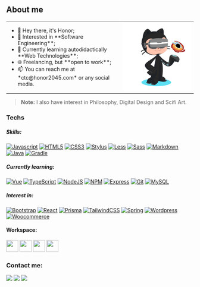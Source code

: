 ## About me


<table align="center">
  <tr>
    <td>
      <ul>
        <li>👋 Hey there, it's Honor;</li>
        <li>👀 Interested in **Software Engineering**;</li>
        <li>🌱 Currently learning autodidactically **Web Technologies**;</li></li>
        <li>🌐 Freelancing, but **open to work**;</li>
        <li>📫 You can reach me at *ctc@honor2045.com* or any social media.</li>
      </ul>
    </td>
    <td>
      <img src="my_octocat.svg" width="100%" height="100%">
    </td>
  </tr>
</table>

> **Note:** I also have interest in Philosophy, Digital Design and Scifi Art.
  
### Techs

##### Skills:

[![Javascript](https://img.shields.io/badge/-Javascript-gray?style=flat&logo=javascript)](https://javascript.com)
[![HTML5](https://img.shields.io/badge/-HTML5-blue?style=flat&logo=html5&logoColor=white)](https://html.spec.whatwg.org/)
[![CSS3](https://img.shields.io/badge/-CSS3-orange?style=flat&logo=css3)](https://www.w3.org/Style/CSS/Overview.en.html) [![Stylus](https://img.shields.io/badge/-Stylus-orange?style=flat&logo=stylus)](https://stylus-lang.com/) [![Less](https://img.shields.io/badge/-Less-blue?style=flat&logo=less)](https://lesscss.org/) [![Sass](https://img.shields.io/badge/-Sass-gray?style=flat&logo=sass)](https://sass-lang.com/) [![Markdown](https://img.shields.io/badge/-Markdown-gray?style=flat&logo=markdown)](https://daringfireball.net/projects/markdown/) [![Java](https://img.shields.io/badge/-java-red?style=flat&logo=java)](https://www.java.com/) [![Gradle](https://img.shields.io/badge/-Gradle-blue?style=flat&logo=gradle)](https://gradle.org/)

##### Currently learning:

[![Vue](https://img.shields.io/badge/-Vue-gray?style=flat&logo=vue.js)](https://vuejs.org/) [![TypeScript](https://img.shields.io/badge/-TypeScript-gray?style=flat&logo=typescript)](https://www.typescriptlang.org/) [![NodeJS](https://img.shields.io/badge/-NodeJS-gray?style=flat&logo=node.js)](https://nodejs.org/en/) [![NPM](https://img.shields.io/badge/-NPM-gray?style=flat&logo=npm)](https://www.npmjs.com/) [![Express](https://img.shields.io/badge/-Express-gray?style=flat&logo=express)](https://expressjs.com/pt-br/)
[![Git](https://img.shields.io/badge/-Git-gray?style=flat&logo=git)](https://git-scm.com/) [![MySQL](https://img.shields.io/badge/-MySQL-gray?style=flat&logo=mysql)](https://www.mysql.com/)

##### Interest in:

[![Bootstrap](https://img.shields.io/badge/-Bootstrap-gray?style=flat&logo=bootstrap)](https://getbootstrap.com/) [![React](https://img.shields.io/badge/-React-gray?style=flat&logo=react)](https://pt-br.reactjs.org/) [![Prisma](https://img.shields.io/badge/-Prisma-gray?style=flat&logo=prisma)](https://www.prisma.io/) [![TailwindCSS](https://img.shields.io/badge/-TailwindCSS-gray?style=flat&logo=tailwindcss)](https://tailwindcss.com/) [![Spring](https://img.shields.io/badge/-Spring-gray?style=flat&logo=spring)](https://spring.io/) [![Wordpress](https://img.shields.io/badge/-Wordpress-gray?style=flat&logo=wordpress)](https://wordpress.com/pt-br/) [![Woocommerce](https://img.shields.io/badge/-Woocommerce-gray?style=flat&logo=woocommerce)](https://woocommerce.com/)

#### Workspace:

<img src="https://cdn.jsdelivr.net/gh/devicons/devicon/icons/vscode/vscode-original.svg" width="32" height="32"/> <img src="https://cdn.jsdelivr.net/gh/devicons/devicon/icons/chrome/chrome-plain.svg" width="32" height="32"/> <img src="https://cdn.jsdelivr.net/gh/devicons/devicon/icons/ubuntu/ubuntu-plain.svg" width="32" height="32"/> <img src="https://cdn.jsdelivr.net/gh/devicons/devicon/icons/android/android-plain.svg" width="32" height="32"/>

### Contact me:

<div>
  <a href="https://www.twitter.com/honor2045" target="_blank"><img src="https://img.shields.io/badge/Twitter-222222?style=for-the-badge&logo=twitter&logoColor=white" target="_blank"></a>
  <a href="https://instagram.com/honor2045" target="_blank"><img src="https://img.shields.io/badge/-Instagram-%23222222?style=for-the-badge&logo=instagram&logoColor=white" target="_blank"></a>
  <a href = "mailto:contact@honor2045.com"><img src="https://img.shields.io/badge/Gmail-222222?style=for-the-badge&logo=gmail&logoColor=white" target="_blank"></a>
</div>
